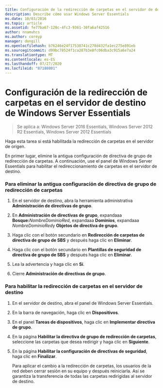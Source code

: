 ```yaml
---
title: Configuración de la redirección de carpetas en el servidor de destino de Windows Server Essentials
description: Describe cómo usar Windows Server Essentials
ms.date: 10/03/2016
ms.topic: article
ms.assetid: fe77ba67-128c-4fc3-9361-30fa6af42516
author: nnamuhcs
ms.author: coreyp
manager: dongill
ms.openlocfilehash: b76246e24f17538741c278d432fa1ec275e891eb
ms.sourcegitcommit: d99bc78524f1ca287b3e8fc06dba3c915a6e7a24
ms.translationtype: MT
ms.contentlocale: es-ES
ms.lasthandoff: 07/27/2020
ms.locfileid: "87180801"
---
```

# <a name="configure-folder-redirection-on-the-windows-server-essentials-destination-server"></a>Configuración de la redirección de carpetas en el servidor de destino de Windows Server Essentials

>Se aplica a: Windows Server 2016 Essentials, Windows Server 2012 R2 Essentials, Windows Server 2012 Essentials

Haga esta tarea si está habilitada la redirección de carpetas en el servidor de origen.

 En primer lugar, elimine la antigua configuración de directiva de grupo de redirección de carpetas. A continuación, use el panel de Windows Server Essentials para habilitar el redireccionamiento de carpetas en el servidor de destino.

### <a name="to-delete-the-old-folder-redirection-group-policy-setting"></a>Para eliminar la antigua configuración de directiva de grupo de redirección de carpetas

1. En el servidor de destino, abra la herramienta administrativa **Administración de directivas de grupo**.

2. En **Administración de directivas de grupo**, expandaaa **Bosque:**<em>NombreDominioRed</em>, expandaaa **Dominios**, expandaaa *NombreDominioRed*y **Objetos de directiva de grupo**.

3. Haga clic con el botón secundario en **Redirección de carpetas de directiva de grupo de SBS** y después haga clic en **Eliminar**.

4. Haga clic con el botón secundario en **Plantillas de seguridad de directiva de grupo de SBS** y después haga clic en **Eliminar**.

5. Lea la advertencia y haga clic en **Sí**.

6. Cierre **Administración de directivas de grupo**.

### <a name="to-enable-folder-redirection-on-the-destination-server"></a>Para habilitar la redirección de carpetas en el servidor de destino

1. En el servidor de destino, abra el panel de Windows Server Essentials.

2. En la barra de navegación, haga clic en **Dispositivos**.

3. En el panel **Tareas de dispositivos**, haga clic en **Implementar directiva de grupo**.

4. En la página **Habilitar la directiva de grupo de redirección de carpetas**, seleccione las carpetas que desea redirigir y haga clic en **Siguiente**.

5. En la página **Habilitar la configuración de directivas de seguridad**, haga clic en **Finalizar**.

   Para aplicar el cambio a la redirección de carpetas, los usuarios de la red deben cerrar sesión en su equipo y después reiniciarla. Así se garantiza la transferencia de todas las carpetas redirigidas al servidor de destino.
